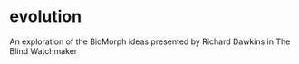 # evolution

An exploration of the BioMorph ideas presented by Richard Dawkins in The Blind Watchmaker
